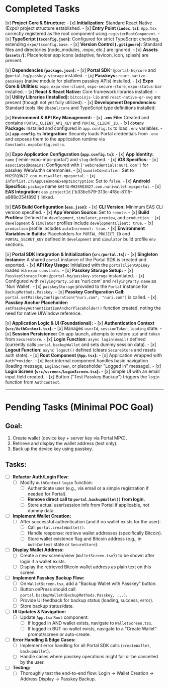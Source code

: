# Completed Tasks

[x] **Project Core & Structure:**
    - [x] **Initialization:** Standard React Native (Expo) project structure established.
    - [x] **Entry Point (`index.ts`):** `App.tsx` correctly registered as the root component using `registerRootComponent`.
    - [x] **TypeScript (`tsconfig.json`):** Configured for strict TypeScript checking, extending `expo/tsconfig.base`.
    - [x] **Version Control (`.gitignore`):** Standard files and directories (node_modules, .expo, etc.) are ignored.
    - [x] **Assets (`assets/`):** Placeholder app icons (adaptive, favicon, icon, splash) are present.

[x] **Dependencies (`package.json`):**
    - [x] **Portal SDK:** `@portal-hq/core` and `@portal-hq/passkey-storage` installed.
    - [x] **Passkeys:** `react-native-passkeys` (native module for platform passkey APIs) installed.
    - [x] **Expo Core & Utilities:** `expo`, `expo-dev-client`, `expo-secure-store`, `expo-status-bar` installed.
    - [x] **React & React Native:** Core framework libraries installed.
    - [x] **Utility Libraries (Installed):** `bitcoinjs-lib` and `react-native-qr-svg` are present (though not yet fully utilized).
    - [x] **Development Dependencies:** Standard tools like `@babel/core` and TypeScript type definitions installed.

[x] **Environment & API Key Management:**
    - [x] **`.env` File:** Created and contains `PORTAL_CLIENT_API_KEY` and `PORTAL_CLIENT_ID`.
    - [x] **`dotenv` Package:** Installed and configured in `app.config.ts` to load `.env` variables.
    - [x] **`app.config.ts` Integration:** Securely loads Portal credentials from `.env` and exposes them to the application runtime via `Constants.expoConfig.extra`.

[x] **Expo Application Configuration (`app.config.ts`):**
    - [x] **App Identity:** `name` ('emin-expo-mpc-portal') and `slug` defined.
    - [x] **iOS Specifics:**
        - [x] `associatedDomains`: Configured with `['webcredentials:nuri.com']` for passkey WebAuthn ceremonies.
        - [x] `bundleIdentifier`: Set to `MH2SRQ3N27.com.nuriwallet.mpcportal`.
        - [x] `infoPlist.ITSAppUsesNonExemptEncryption`: Set to `false`.
    - [x] **Android Specifics:** `package` name set to `MH2SRQ3N27.com.nuriwallet.mpcportal`.
    - [x] **EAS Integration:** `eas.projectId` ('b33bc579-313c-4f8c-8115-a988c054f892') linked.

[x] **EAS Build Configuration (`eas.json`):**
    - [x] **CLI Version:** Minimum EAS CLI version specified.
    - [x] **App Version Source:** Set to `remote`.
    - [x] **Build Profiles:** Defined for `development`, `simulator`, `preview`, and `production`.
        - [x] `development` & `simulator` profiles include `developmentClient: true`.
        - [x] `production` profile includes `autoIncrement: true`.
    - [x] **Environment Variables in Builds:** Placeholders for `PORTAL_PROJECT_ID` and `PORTAL_SECRET_KEY` defined in `development` and `simulator` build profile `env` sections.

[x] **Portal SDK Integration & Initialization (`src/portal.ts`):**
    - [x] **Singleton Instance:** A shared `portal` instance of the Portal SDK is created and exported.
    - [x] **API Key Usage:** Initialized with the `portalClientApiKey` loaded via `expo-constants`.
    - [x] **Passkey Storage Setup:**
        - [x] `PasskeyStorage` from `@portal-hq/passkey-storage` instantiated.
        - [x] Configured with `relyingParty.id` as 'nuri.com' and `relyingParty.name` as 'Nuri Wallet'.
        - [x] `passkeyStorage` provided to the `Portal` instance for `BackupMethods.Passkey`.
    - [x] **Passkey Configuration Call:** `portal.setPasskeyConfiguration("nuri.com", "nuri.com")` is called.
    - [x] **Passkey Anchor Placeholder:** `setPasskeyAuthenticationAnchorPlaceholder()` function created, noting the need for native UIWindow reference.

[x] **Application Logic & UI (Foundational):**
    - [x] **Authentication Context (`src/AuthContext.tsx`):**
        - [x] Manages `userId`, `sessionToken`, `loading` state.
        - [x] **Session Persistence:** On app launch, attempts to restore `uid` and `token` from `SecureStore`.
        - [x] **Login Function:** `async login(email)` defined (currently calls `portal.backupWallet` and sets dummy session data).
        - [x] **Logout Function:** `async logout()` defined (clears `SecureStore` and resets auth state).
    - [x] **Root Component (`App.tsx`):**
        - [x] Application wrapped with `AuthProvider`.
        - [x] `Root` internal component handles basic navigation (loading message, `LoginScreen`, or placeholder "Logged in" message).
    - [x] **Login Screen (`src/screens/LoginScreen.tsx`):**
        - [x] Simple UI with an email input field created.
        - [x] Button ("Test Passkey Backup") triggers the `login` function from `AuthContext`.

---

# Pending Tasks (Minimal POC Goal)

## Goal:
1. Create wallet (device key + server key via Portal MPC).
2. Retrieve and display the wallet address (text only).
3. Back up the device key using passkey.

## Tasks:
- [ ] **Refactor Auth/Login Flow:**
  - [ ] Modify `AuthContext` `login` function:
    - [ ] Authenticate user (e.g., via email or a simple registration if needed for Portal).
    - [ ] **Remove direct call to `portal.backupWallet()` from login.**
    - [ ] Store actual user/session info from Portal if applicable, not dummy data.
- [ ] **Implement Wallet Creation:**
  - [ ] After successful authentication (and if no wallet exists for the user):
    - [ ] Call `portal.createWallet()`.
    - [ ] Handle response: retrieve wallet addresses (specifically Bitcoin).
    - [ ] Store wallet existence flag and Bitcoin address (e.g., in `AuthContext` state or `SecureStore`).
- [ ] **Display Wallet Address:**
  - [ ] Create a new screen/view (`WalletScreen.tsx`?) to be shown after login if a wallet exists.
  - [ ] Display the retrieved Bitcoin wallet address as plain text on this screen.
- [ ] **Implement Passkey Backup Flow:**
  - [ ] On `WalletScreen.tsx`, add a "Backup Wallet with Passkey" button.
  - [ ] Button onPress should call `portal.backupWallet(BackupMethods.Passkey, ...)`.
  - [ ] Provide UI feedback for backup status (loading, success, error).
  - [ ] Store backup status/date.
- [ ] **UI Updates & Navigation:**
  - [ ] Update `App.tsx` `Root` component:
    - [ ] If logged in AND wallet exists, navigate to `WalletScreen.tsx`.
    - [ ] If logged in BUT no wallet exists, navigate to a "Create Wallet" prompt/screen or auto-create.
- [ ] **Error Handling & Edge Cases:**
  - [ ] Implement error handling for all Portal SDK calls (`createWallet`, `backupWallet`).
  - [ ] Handle cases where passkey operations might fail or be cancelled by the user.
- [ ] **Testing:**
  - [ ] Thoroughly test the end-to-end flow: Login -> Wallet Creation -> Address Display -> Passkey Backup.
